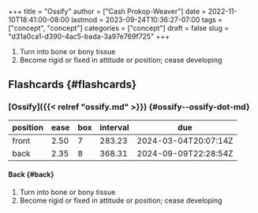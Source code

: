 +++
title = "Ossify"
author = ["Cash Prokop-Weaver"]
date = 2022-11-10T18:41:00-08:00
lastmod = 2023-09-24T10:36:27-07:00
tags = ["concept", "concept"]
categories = ["concept"]
draft = false
slug = "d31a0ca1-d390-4ac5-bada-3a97e769f725"
+++

1.  Turn into bone or bony tissue
2.  Become rigid or fixed in attitude or position; cease developing


## Flashcards {#flashcards}


### [Ossify]({{< relref "ossify.md" >}}) {#ossify--ossify-dot-md}

| position | ease | box | interval | due                  |
|----------|------|-----|----------|----------------------|
| front    | 2.50 | 7   | 283.23   | 2024-03-04T20:07:14Z |
| back     | 2.35 | 8   | 368.31   | 2024-09-09T22:28:54Z |


#### Back {#back}

1.  Turn into bone or bony tissue
2.  Become rigid or fixed in attitude or position; cease developing
